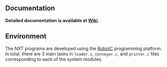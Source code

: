 ## Documentation
**Detailed documentation is available at [Wiki](https://github.com/CSCWLab2015/NXT/wiki).**

## Environment
The NXT programs are developed using the [RobotC](http://robotc.net/) programming platform. In total, there are 3 main tasks in `loader.c`, `conveyor.c`, and `printer.c` files corresponding to each of the system modules.
